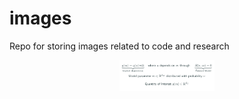 # images
Repo for storing images related to code and research

<p align="center">
	<img src="https://github.com/tomoleary/images/blob/main/hippyflow/parametric_mapping.png" width ="30%" /> 
</p>
